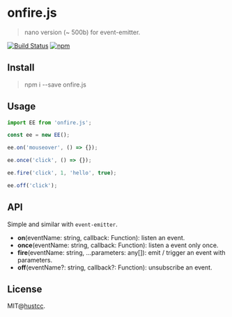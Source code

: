 # onfire.js

> nano version (~ 500b) for event-emitter.

[![Build Status](https://travis-ci.org/hustcc/onfire.js.svg?branch=master)](https://travis-ci.org/hustcc/onfire.js)
[![npm](https://img.shields.io/npm/v/onfire.js.svg)](https://www.npmjs.com/package/onfire.js)


## Install

> npm i --save onfire.js



## Usage

```js
import EE from 'onfire.js';

const ee = new EE();

ee.on('mouseover', () => {});

ee.once('click', () => {});

ee.fire('click', 1, 'hello', true);

ee.off('click');
```



## API

Simple and similar with `event-emitter`.


 - **on**(eventName: string, callback: Function): listen an event.
 - **once**(eventName: string, callback: Function): listen a event only once.
 - **fire**(eventName: string, ...parameters: any[]): emit / trigger an event with parameters.
 - **off**(eventName?: string, callback?: Function): unsubscribe an event.



## License

MIT@[hustcc](https://github.com/hustcc).
